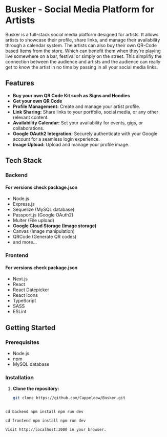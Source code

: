 # Busker - Social Media Platform for Artists

Busker is a full-stack social media platform designed for artists. It allows artists to showcase their profile, share links, and manage their availability through a calendar system. The artists can also buy their own QR-Code based Items from the store. Which can benefit them when they're playing live somewhere on a bar, festival or simply on the street. This simplifiy the connection between the audience and artists and the audience can really get to know the artist in no time by passing in all your social media links.

## Features
- **Buy your own QR Code Kit such as Signs and Hoodies**
- **Get your own QR Code**
- **Profile Management:** Create and manage your artist profile.
- **Link Sharing:** Share links to your portfolio, social media, or any other relevant content.
- **Availability Calendar:** Set your availability for events, gigs, or collaborations.
- **Google OAuth2 Integration:** Securely authenticate with your Google account for a seamless login experience.
- **Image Upload:** Upload and manage your profile image.

## Tech Stack

### Backend
#### For versions check package.json
- Node.js
- Express.js
- Sequelize (MySQL database)
- Passport.js (Google OAuth2)
- Multer (File upload)
- **Google Cloud Storage (Image storage)**
- Canvas (Image manipulation)
- QRCode (Generate QR codes)
- and more...

### Frontend
#### For versions check package.json
- Next.js
- React
- React Datepicker
- React Icons
- TypeScript
- SASS
- ESLint

## Getting Started

### Prerequisites

- Node.js
- npm
- MySQL database

### Installation

1. **Clone the repository:**

   ```bash
   git clone https://github.com/Cappeloow/Busker.git



`cd backend
npm install
npm run dev`

`cd frontend
npm install
npm run dev `

` Visit http://localhost:3000 in your browser. `
